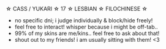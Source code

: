 ☆ CASS / YUKARI ☆ 17 ☆ LESBIAN ☆ FILOCHINESE ☆ 
- no specific dni; i judge individually & block/hide freely!
- feel free to interact! whisper because i might be off-tab..
- 99% of my skins are me/kins.. feel free to ask about that!
- shout out to my friends! i am usually sitting with them! <3
